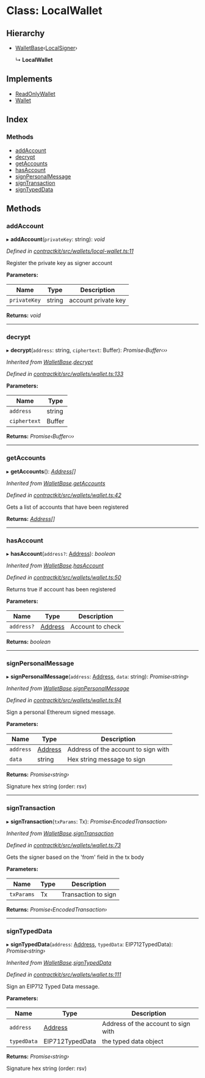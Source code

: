 # Class: LocalWallet

## Hierarchy

* [WalletBase](_wallets_wallet_.walletbase.md)‹[LocalSigner](_wallets_signers_local_signer_.localsigner.md)›

  ↳ **LocalWallet**

## Implements

* [ReadOnlyWallet](../interfaces/_wallets_wallet_.readonlywallet.md)
* [Wallet](../interfaces/_wallets_wallet_.wallet.md)

## Index

### Methods

* [addAccount](_wallets_local_wallet_.localwallet.md#addaccount)
* [decrypt](_wallets_local_wallet_.localwallet.md#decrypt)
* [getAccounts](_wallets_local_wallet_.localwallet.md#getaccounts)
* [hasAccount](_wallets_local_wallet_.localwallet.md#hasaccount)
* [signPersonalMessage](_wallets_local_wallet_.localwallet.md#signpersonalmessage)
* [signTransaction](_wallets_local_wallet_.localwallet.md#signtransaction)
* [signTypedData](_wallets_local_wallet_.localwallet.md#signtypeddata)

## Methods

###  addAccount

▸ **addAccount**(`privateKey`: string): *void*

*Defined in [contractkit/src/wallets/local-wallet.ts:11](https://github.com/celo-org/celo-monorepo/blob/master/packages/contractkit/src/wallets/local-wallet.ts#L11)*

Register the private key as signer account

**Parameters:**

Name | Type | Description |
------ | ------ | ------ |
`privateKey` | string | account private key  |

**Returns:** *void*

___

###  decrypt

▸ **decrypt**(`address`: string, `ciphertext`: Buffer): *Promise‹Buffer‹››*

*Inherited from [WalletBase](_wallets_wallet_.walletbase.md).[decrypt](_wallets_wallet_.walletbase.md#decrypt)*

*Defined in [contractkit/src/wallets/wallet.ts:133](https://github.com/celo-org/celo-monorepo/blob/master/packages/contractkit/src/wallets/wallet.ts#L133)*

**Parameters:**

Name | Type |
------ | ------ |
`address` | string |
`ciphertext` | Buffer |

**Returns:** *Promise‹Buffer‹››*

___

###  getAccounts

▸ **getAccounts**(): *[Address](../modules/_base_.md#address)[]*

*Inherited from [WalletBase](_wallets_wallet_.walletbase.md).[getAccounts](_wallets_wallet_.walletbase.md#getaccounts)*

*Defined in [contractkit/src/wallets/wallet.ts:42](https://github.com/celo-org/celo-monorepo/blob/master/packages/contractkit/src/wallets/wallet.ts#L42)*

Gets a list of accounts that have been registered

**Returns:** *[Address](../modules/_base_.md#address)[]*

___

###  hasAccount

▸ **hasAccount**(`address?`: [Address](../modules/_base_.md#address)): *boolean*

*Inherited from [WalletBase](_wallets_wallet_.walletbase.md).[hasAccount](_wallets_wallet_.walletbase.md#hasaccount)*

*Defined in [contractkit/src/wallets/wallet.ts:50](https://github.com/celo-org/celo-monorepo/blob/master/packages/contractkit/src/wallets/wallet.ts#L50)*

Returns true if account has been registered

**Parameters:**

Name | Type | Description |
------ | ------ | ------ |
`address?` | [Address](../modules/_base_.md#address) | Account to check  |

**Returns:** *boolean*

___

###  signPersonalMessage

▸ **signPersonalMessage**(`address`: [Address](../modules/_base_.md#address), `data`: string): *Promise‹string›*

*Inherited from [WalletBase](_wallets_wallet_.walletbase.md).[signPersonalMessage](_wallets_wallet_.walletbase.md#signpersonalmessage)*

*Defined in [contractkit/src/wallets/wallet.ts:94](https://github.com/celo-org/celo-monorepo/blob/master/packages/contractkit/src/wallets/wallet.ts#L94)*

Sign a personal Ethereum signed message.

**Parameters:**

Name | Type | Description |
------ | ------ | ------ |
`address` | [Address](../modules/_base_.md#address) | Address of the account to sign with |
`data` | string | Hex string message to sign |

**Returns:** *Promise‹string›*

Signature hex string (order: rsv)

___

###  signTransaction

▸ **signTransaction**(`txParams`: Tx): *Promise‹EncodedTransaction›*

*Inherited from [WalletBase](_wallets_wallet_.walletbase.md).[signTransaction](_wallets_wallet_.walletbase.md#signtransaction)*

*Defined in [contractkit/src/wallets/wallet.ts:73](https://github.com/celo-org/celo-monorepo/blob/master/packages/contractkit/src/wallets/wallet.ts#L73)*

Gets the signer based on the 'from' field in the tx body

**Parameters:**

Name | Type | Description |
------ | ------ | ------ |
`txParams` | Tx | Transaction to sign  |

**Returns:** *Promise‹EncodedTransaction›*

___

###  signTypedData

▸ **signTypedData**(`address`: [Address](../modules/_base_.md#address), `typedData`: EIP712TypedData): *Promise‹string›*

*Inherited from [WalletBase](_wallets_wallet_.walletbase.md).[signTypedData](_wallets_wallet_.walletbase.md#signtypeddata)*

*Defined in [contractkit/src/wallets/wallet.ts:111](https://github.com/celo-org/celo-monorepo/blob/master/packages/contractkit/src/wallets/wallet.ts#L111)*

Sign an EIP712 Typed Data message.

**Parameters:**

Name | Type | Description |
------ | ------ | ------ |
`address` | [Address](../modules/_base_.md#address) | Address of the account to sign with |
`typedData` | EIP712TypedData | the typed data object |

**Returns:** *Promise‹string›*

Signature hex string (order: rsv)
